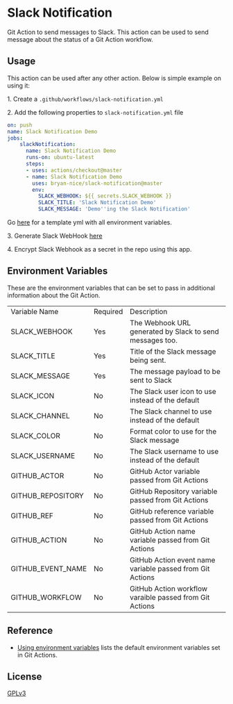 # Slack Notification

Git Action to send messages to Slack. This action can be used to send message about the status of a Git Action workflow. 

## Usage 

This action can be used after any other action. Below is simple example on using it:

1\. Create a `.github/workflows/slack-notification.yml`

2\. Add the following properties to `slack-notification.yml` file

```yaml
on: push
name: Slack Notification Demo
jobs:
    slackNotification:
      name: Slack Notification Demo
      runs-on: ubuntu-latest
      steps:
      - uses: actions/checkout@master
      - name: Slack Notification Demo
        uses: bryan-nice/slack-notification@master
        env:
          SLACK_WEBHOOK: ${{ secrets.SLACK_WEBHOOK }}
          SLACK_TITLE: 'Slack Notification Demo'
          SLACK_MESSAGE: 'Demo''ing the Slack Notification'
```

Go [here](deployment/git-actions/template_slack_notification.yml) for a template yml with all environment variables.

3\. Generate Slack WebHook [here](https://entelexeia.slack.com/apps/A0F7XDUAZ-incoming-webhooks?next_id=0)

4\. Encrypt Slack Webhook as a secret in the repo using this app. 



## Environment Variables
These are the environment variables that can be set to pass in additional information about the Git Action.

<table>
    <tr>
        <td>
            Variable Name
        </td>
        <td>
            Required
        </td>
        <td>
            Description
        </td>
    </tr>
    <tr>
        <td>
            SLACK_WEBHOOK
        </td>
        <td>
            Yes
        </td>
        <td>
            The Webhook URL generated by Slack to send messages too.
        </td>
    </tr>
    <tr>
        <td>
            SLACK_TITLE
        </td>
        <td>
            Yes
        </td>
        <td>
            Title of the Slack message being sent.
        </td>
    </tr>
    <tr>
        <td>
            SLACK_MESSAGE
        </td>
        <td>
            Yes
        </td>
        <td>
            The message payload to be sent to Slack
        </td>
    </tr>
    <tr>
        <td>
            SLACK_ICON
        </td>
        <td>
            No
        </td>
        <td>
            The Slack user icon to use instead of the default
        </td>
    </tr>
    <tr>
        <td>
            SLACK_CHANNEL
        </td>
        <td>
            No
        </td>
        <td>
            The Slack channel to use instead of the default
        </td>
    </tr>
    <tr>
        <td>
            SLACK_COLOR
        </td>
        <td>
            No
        </td>
        <td>
            Format color to use for the Slack message
        </td>
    </tr>
    <tr>
        <td>
            SLACK_USERNAME
        </td>
        <td>
            No
        </td>
        <td>
            The Slack username to use instead of the default
        </td>
    </tr>
    <tr>
        <td>
            GITHUB_ACTOR
        </td>
        <td>
            No
        </td>
        <td>
            GitHub Actor variable passed from Git Actions
        </td>
    </tr>
    <tr>
        <td>
            GITHUB_REPOSITORY
        </td>
        <td>
            No
        </td>
        <td>
            GitHub Repository variable passed from Git Actions
        </td>
    </tr>
    <tr>
        <td>
            GITHUB_REF
        </td>
        <td>
            No
        </td>
        <td>
            GitHub reference variable passed from Git Actions
        </td>
    </tr>
    <tr>
        <td>
            GITHUB_ACTION
        </td>
        <td>
            No
        </td>
        <td>
            GitHub Action name variable passed from Git Actions
        </td>
    </tr>
    <tr>
        <td>
            GITHUB_EVENT_NAME
        </td>
        <td>
            No
        </td>
        <td>
            GitHub Action event name variable passed from Git Actions
        </td>
    </tr>
    <tr>
        <td>
            GITHUB_WORKFLOW
        </td>
        <td>
            No
        </td>
        <td>
            GitHub Action workflow varaible passed from Git Actions
        </td>
    </tr>
</table>

## Reference
* [Using environment variables](https://help.github.com/en/actions/automating-your-workflow-with-github-actions/using-environment-variables) lists the default environment variables set in Git Actions.

## License
[GPLv3](LICENSE)
